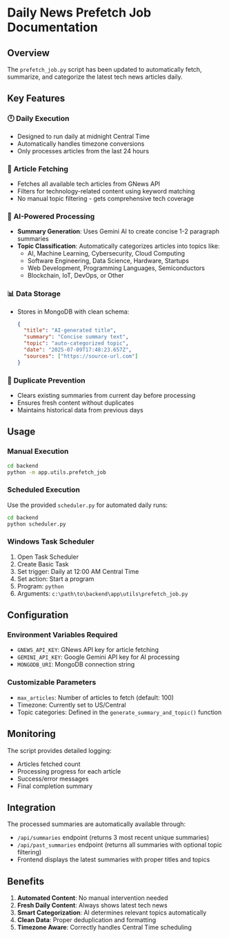 # Daily News Prefetch Job Documentation

## Overview

The `prefetch_job.py` script has been updated to automatically fetch, summarize, and categorize the latest tech news articles daily.

## Key Features

### 🕛 **Daily Execution**

- Designed to run daily at midnight Central Time
- Automatically handles timezone conversions
- Only processes articles from the last 24 hours

### 📰 **Article Fetching**

- Fetches all available tech articles from GNews API
- Filters for technology-related content using keyword matching
- No manual topic filtering - gets comprehensive tech coverage

### 🤖 **AI-Powered Processing**

- **Summary Generation**: Uses Gemini AI to create concise 1-2 paragraph summaries
- **Topic Classification**: Automatically categorizes articles into topics like:
  - AI, Machine Learning, Cybersecurity, Cloud Computing
  - Software Engineering, Data Science, Hardware, Startups
  - Web Development, Programming Languages, Semiconductors
  - Blockchain, IoT, DevOps, or Other

### 📊 **Data Storage**

- Stores in MongoDB with clean schema:
  ```json
  {
    "title": "AI-generated title",
    "summary": "Concise summary text",
    "topic": "auto-categorized topic",
    "date": "2025-07-09T17:48:23.657Z",
    "sources": ["https://source-url.com"]
  }
  ```

### 🔄 **Duplicate Prevention**

- Clears existing summaries from current day before processing
- Ensures fresh content without duplicates
- Maintains historical data from previous days

## Usage

### Manual Execution

```bash
cd backend
python -m app.utils.prefetch_job
```

### Scheduled Execution

Use the provided `scheduler.py` for automated daily runs:

```bash
cd backend
python scheduler.py
```

### Windows Task Scheduler

1. Open Task Scheduler
2. Create Basic Task
3. Set trigger: Daily at 12:00 AM Central Time
4. Set action: Start a program
5. Program: `python`
6. Arguments: `c:\path\to\backend\app\utils\prefetch_job.py`

## Configuration

### Environment Variables Required

- `GNEWS_API_KEY`: GNews API key for article fetching
- `GEMINI_API_KEY`: Google Gemini API key for AI processing
- `MONGODB_URI`: MongoDB connection string

### Customizable Parameters

- `max_articles`: Number of articles to fetch (default: 100)
- Timezone: Currently set to US/Central
- Topic categories: Defined in the `generate_summary_and_topic()` function

## Monitoring

The script provides detailed logging:

- Articles fetched count
- Processing progress for each article
- Success/error messages
- Final completion summary

## Integration

The processed summaries are automatically available through:

- `/api/summaries` endpoint (returns 3 most recent unique summaries)
- `/api/past_summaries` endpoint (returns all summaries with optional topic filtering)
- Frontend displays the latest summaries with proper titles and topics

## Benefits

1. **Automated Content**: No manual intervention needed
2. **Fresh Daily Content**: Always shows latest tech news
3. **Smart Categorization**: AI determines relevant topics automatically
4. **Clean Data**: Proper deduplication and formatting
5. **Timezone Aware**: Correctly handles Central Time scheduling

